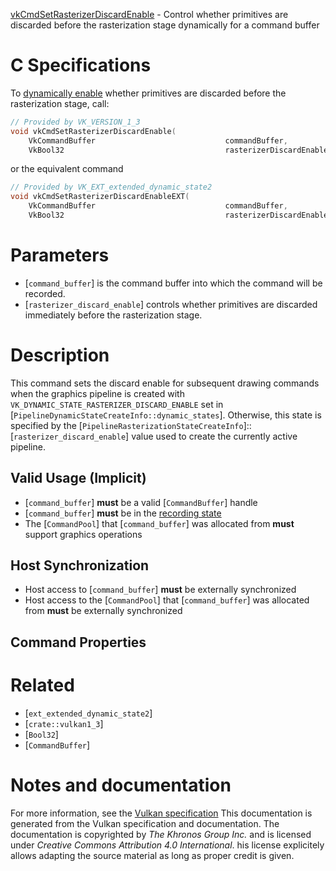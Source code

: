 [vkCmdSetRasterizerDiscardEnable](https://www.khronos.org/registry/vulkan/specs/1.3-extensions/man/html/vkCmdSetRasterizerDiscardEnable.html) - Control whether primitives are discarded before the rasterization stage dynamically for a command buffer

# C Specifications
To [dynamically enable](https://www.khronos.org/registry/vulkan/specs/1.3-extensions/html/vkspec.html#pipelines-dynamic-state) whether primitives are
discarded before the rasterization stage, call:
```c
// Provided by VK_VERSION_1_3
void vkCmdSetRasterizerDiscardEnable(
    VkCommandBuffer                             commandBuffer,
    VkBool32                                    rasterizerDiscardEnable);
```
or the equivalent command
```c
// Provided by VK_EXT_extended_dynamic_state2
void vkCmdSetRasterizerDiscardEnableEXT(
    VkCommandBuffer                             commandBuffer,
    VkBool32                                    rasterizerDiscardEnable);
```

# Parameters
- [`command_buffer`] is the command buffer into which the command will be recorded.
- [`rasterizer_discard_enable`] controls whether primitives are discarded immediately before the rasterization stage.

# Description
This command sets the discard enable for subsequent drawing commands when
the graphics pipeline is created with
`VK_DYNAMIC_STATE_RASTERIZER_DISCARD_ENABLE` set in
[`PipelineDynamicStateCreateInfo::dynamic_states`].
Otherwise, this state is specified by the
[`PipelineRasterizationStateCreateInfo`]::[`rasterizer_discard_enable`]
value used to create the currently active pipeline.
## Valid Usage (Implicit)
-  [`command_buffer`] **must**  be a valid [`CommandBuffer`] handle
-  [`command_buffer`] **must**  be in the [recording state]()
-    The [`CommandPool`] that [`command_buffer`] was allocated from  **must**  support graphics operations

## Host Synchronization
- Host access to [`command_buffer`] **must**  be externally synchronized
- Host access to the [`CommandPool`] that [`command_buffer`] was allocated from  **must**  be externally synchronized

## Command Properties

# Related
- [`ext_extended_dynamic_state2`]
- [`crate::vulkan1_3`]
- [`Bool32`]
- [`CommandBuffer`]

# Notes and documentation
For more information, see the [Vulkan specification](https://www.khronos.org/registry/vulkan/specs/1.3-extensions/html/vkspec.html)
This documentation is generated from the Vulkan specification and documentation.
The documentation is copyrighted by *The Khronos Group Inc.* and is licensed under *Creative Commons Attribution 4.0 International*.
his license explicitely allows adapting the source material as long as proper credit is given.
        